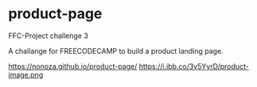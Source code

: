 # product-page
FFC-Project challenge 3

A challange for FREECODECAMP to build a product landing page. 

https://nonoza.github.io/product-page/ 
https://i.ibb.co/3v5YyrD/product-image.png
